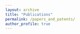```yaml
---
layout: archive
title: "Publications"
permalink: /papers_and_patents/
author_profile: true
---
```


